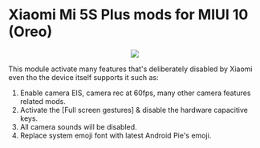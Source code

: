 # Xiaomi Mi 5S Plus mods for MIUI 10 (Oreo)
<p align="center"><a href="https://forum.xda-developers.com/mi-5s-plus/themes/magisk-various-device-mods-xiaomi-mi-5s-t3855168"><img src="https://img.shields.io/badge/XDA-Thread-orange.svg"></a>

This module activate many features that's deliberately disabled by Xiaomi even tho the device itself supports it such as:
1. Enable camera EIS, camera rec at 60fps, many other camera features related mods.
2. Activate the [Full screen gestures] & disable the hardware capacitive keys.
3. All camera sounds will be disabled.
4. Replace system emoji font with latest Android Pie's emoji.